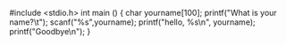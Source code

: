 #include <stdio.h>
int main ()
{
   char yourname[100];
   printf("What is your name?\t");
   scanf("%s",yourname);
    printf("hello, %s\n", yourname);
    printf("Goodbye\n"); 
}
